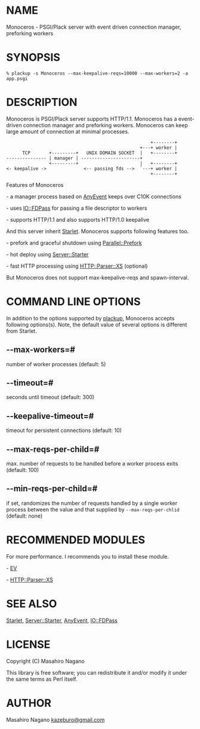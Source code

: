 # NAME

Monoceros - PSGI/Plack server with event driven connection manager, preforking workers

# SYNOPSIS

    % plackup -s Monoceros --max-keepalive-reqs=10000 --max-workers=2 -a app.psgi

# DESCRIPTION

Monoceros is PSGI/Plack server supports HTTP/1.1. Monoceros has a event-driven 
connection manager and preforking workers. Monoceros can keep large amount of 
connection at minimal processes.

                                                          +--------+
                                                      +---+ worker |
          TCP       +---------+   UNIX DOMAIN SOCKET  |   +--------+
    --------------- | manager | ----------------------+ 
                    +---------+                       |   +--------+
    <- keepalive ->              <-- passing fds -->  `---+ worker |
                                                          +--------+

Features of Monoceros

\- a manager process based on [AnyEvent](http://search.cpan.org/perldoc?AnyEvent) keeps over C10K connections

\- uses [IO::FDPass](http://search.cpan.org/perldoc?IO::FDPass) for passing a file descriptor to workers

\- supports HTTP/1.1 and also supports HTTP/1.0 keepalive

And this server inherit [Starlet](http://search.cpan.org/perldoc?Starlet). Monoceros supports following features too.

\- prefork and graceful shutdown using [Parallel::Prefork](http://search.cpan.org/perldoc?Parallel::Prefork)

\- hot deploy using [Server::Starter](http://search.cpan.org/perldoc?Server::Starter)

\- fast HTTP processing using [HTTP::Parser::XS](http://search.cpan.org/perldoc?HTTP::Parser::XS) (optional)

But Monoceros does not support max-keepalive-reqs and spawn-interval.

# COMMAND LINE OPTIONS

In addition to the options supported by [plackup](http://search.cpan.org/perldoc?plackup), Monoceros accepts following options(s).
Note, the default value of several options is different from Starlet.

## \--max-workers=\#

number of worker processes (default: 5)

## \--timeout=\#

seconds until timeout (default: 300)

## \--keepalive-timeout=\#

timeout for persistent connections (default: 10)

## \--max-reqs-per-child=\#

max. number of requests to be handled before a worker process exits (default: 100)

## \--min-reqs-per-child=\#

if set, randomizes the number of requests handled by a single worker process between the value and that supplied by `--max-reqs-per-chlid` (default: none)

# RECOMMENDED MODULES

For more performance. I recommends you to install these module.

\- [EV](http://search.cpan.org/perldoc?EV)

\- [HTTP::Parser::XS](http://search.cpan.org/perldoc?HTTP::Parser::XS)

# SEE ALSO

[Starlet](http://search.cpan.org/perldoc?Starlet), [Server::Starter](http://search.cpan.org/perldoc?Server::Starter), [AnyEvent](http://search.cpan.org/perldoc?AnyEvent), [IO::FDPass](http://search.cpan.org/perldoc?IO::FDPass)

# LICENSE      

Copyright (C) Masahiro Nagano

This library is free software; you can redistribute it and/or modify
it under the same terms as Perl itself.

# AUTHOR

Masahiro Nagano <kazeburo@gmail.com>
